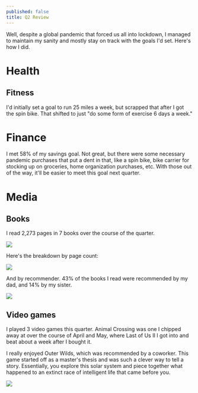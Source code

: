 ```yaml
---
published: false
title: Q2 Review
---
```

Well, despite a global pandemic that forced us all into lockdown, I managed to maintain my sanity and mostly stay on track with the goals I'd set. Here's how I did.

# Health

## Fitness

I'd initially set a goal to run 25 miles a week, but scrapped that after I got the spin bike. That shifted to just "do some form of exercise 6 days a week."

# Finance

I met 58% of my savings goal. Not great, but there were some necessary pandemic purchases that put a dent in that, like a spin bike, bike carrier for stocking up on groceries, home organization purchases, etc. With those out of the way, it'll be easier to meet this goal next quarter.

# Media

## Books

I read 2,273 pages in 7 books over the course of the quarter.

![]({{site.cdn_path}}/2020/07/04/books_timeline.png)

Here's the breakdown by page count:

![]({{site.cdn_path}}/2020/07/04/books_by_length.png)

And by recommender. 43% of the books I read were recommended by my dad, and 14% by my sister.

![]({{site.cdn_path}}/2020/07/04/books_by_recommender.png)

## Video games

I played 3 video games this quarter. Animal Crossing was one I chipped away at over the course of April and May, where Last of Us II I got into and beat about a week after I bought it.

I really enjoyed Outer Wilds, which was recommended by a coworker. This game started off as a master's thesis and was such a clever way to tell a story. Essentially, you explore this solar system and piece together what happened to an extinct race of intelligent life that came before you. 

![]({{site.cdn_path}}/2020/07/04/video_games_by_date.png)




